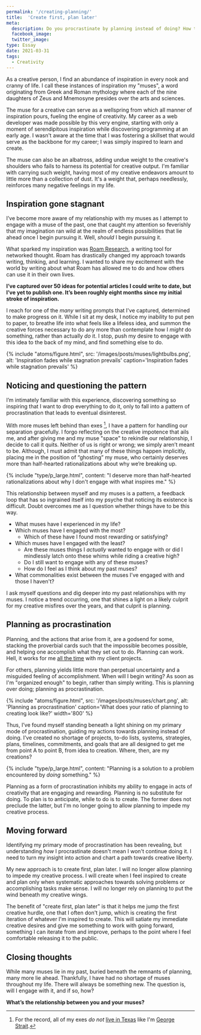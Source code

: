 ```yaml
---
permalink: '/creating-planning/'
title:  'Create first, plan later'
meta: 
  description: Do you procrastinate by planning instead of doing? How this occurs in my life and how I'm going to overcome it.
  facebook_image: 
  twitter_image: 
type: Essay
date: 2021-03-31
tags:
  - Creativity
---
```


As a creative person, I find an abundance of inspiration in every nook and cranny of life. I call these instances of inspiration my "muses", a word originating from Greek and Roman mythology where each of the nine daughters of Zeus and Mnemosyne presides over the arts and sciences.

The muse for a creative can serve as a wellspring from which all manner of inspiration pours, fueling the engine of creativity. My career as a web developer was made possible by this very engine, starting with only a moment of serendipitous inspiration while discovering programming at an early age. I wasn't aware at the time that I was fostering a skillset that would serve as the backbone for my career; I was simply inspired to learn and create. 

The muse can also be an albatross, adding undue weight to the creative's shoulders who fails to harness its potential for creative output. I'm familiar with carrying such weight, having most of my creative endeavors amount to little more than a collection of dust. It's a weight that, perhaps needlessly, reinforces many negative feelings in my life.

## Inspiration gone stagnant

I’ve become more aware of my relationship with my muses as I attempt to engage with a muse of the past, one that caught my attention so feverishly that my imagination ran wild at the realm of endless possibilities that lie ahead once I begin pursuing it. Well, _should_ I begin pursuing it.

What sparked my inspiration was [Roam Research](https://roamresearch.com/), a writing tool for networked thought. Roam has drastically changed my approach towards writing, thinking, and learning. I wanted to share my excitement with the world by writing about what Roam has allowed me to do and how others can use it in their own lives.

**I’ve captured over 50 ideas for potential articles I could write to date, but I’ve yet to publish one. It’s been roughly eight months since my initial stroke of inspiration.**

I reach for one of the _many_ writing prompts that I've captured, determined to make progress on it. While I sit at my desk, I notice my inability to put pen to paper, to breathe life into what feels like a lifeless idea, and summon the creative forces necessary to do any more than contemplate how I _might_ do something, rather than actually _do_ it. I stop, push my desire to engage with this idea to the back of my mind, and find something else to do.

{% include "atoms/figure.html", src: '/images/posts/muses/lightbulbs.png', alt: 'Inspiration fades while stagnation prevails' caption='Inspiration fades while stagnation prevails' %}

## Noticing and questioning the pattern

I’m intimately familiar with this experience, discovering something so inspiring that I want to drop everything to do it, only to fall into a pattern of procrastination that leads to eventual disinterest.

With more muses left behind than exes [^1], I have a pattern for handling our separation gracefully. I forgo reflecting on the creative impotence that ails me, and after giving me and my muse "space" to rekindle our relationship, I decide to call it quits. Neither of us is right or wrong; we simply aren’t meant to be. Although, I must admit that many of these things happen implicitly, placing me in the position of “ghosting” my muse, who certainly deserves more than half-hearted rationalizations about why we’re breaking up.

[^1]: For the record, all of my exes *do not* [live in Texas](https://youtu.be/0KCWqnldEag?t=28) like I'm [George Strait](https://www.youtube.com/watch?v=Jk7uXaNuWNE).

{% include "type/p_large.html", content: "I deserve more than half-hearted rationalizations about why I don't engage with what inspires me." %}

This relationship between myself and my muses is a pattern, a feedback loop that has so ingrained itself into my psyche that noticing its existence is difficult. Doubt overcomes me as I question whether things have to be this way.

- What muses have I experienced in my life?
- Which muses have I engaged with the most?
  - Which of these have I found most rewarding or satisfying?
- Which muses have I engaged with the least?
  - Are these muses things I _actually_ wanted to engage with or did I mindlessly latch onto these whims while riding a creative high?
  - Do I still want to engage with any of these muses?
  - How do I feel as I think about my past muses?
- What commonalities exist between the muses I’ve engaged with and those I haven't?

I ask myself questions and dig deeper into my past relationships with my muses. I notice a trend occurring, one that shines a light on a likely culprit for my creative misfires over the years, and that culprit is planning.   

## Planning as procrastination

Planning, and the actions that arise from it, are a godsend for some, stacking the proverbial cards such that the impossible becomes possible, and helping one accomplish what they set out to do. Planning can work. Hell, it works for me <span style="text-decoration: underline">all the time</span> with my client projects.

For others, planning yields little more than perpetual uncertainty and a misguided feeling of accomplishment. When will I begin writing? As soon as I'm "organized enough" to begin, rather than simply writing. This is planning over doing; planning as procrastination. 

{% include "atoms/figure.html", src: '/images/posts/muses/chart.png', alt: 'Planning as procrastination' caption='What does your ratio of planning to creating look like?' width='800' %}

Thus, I’ve found myself standing beneath a light shining on my primary mode of procrastination, guiding my actions towards planning instead of doing. I’ve created no shortage of projects, to-do lists, systems, strategies, plans, timelines, commitments, and goals that are all designed to get me from point A to point B, from idea to creation. Where, then, are my creations?

{% include "type/p_large.html", content: "Planning is a solution to a problem encountered by <em>doing</em> something." %}

Planning as a form of procrastination inhibits my ability to engage in acts of creativity that are engaging and rewarding. Planning is no substitute for doing. To plan is to anticipate, while to do is to create. The former does not preclude the latter, but I'm no longer going to allow planning to impede my creative process.

## Moving forward

Identifying my primary mode of procrastination has been revealing, but understanding _how_ I procrastinate doesn't mean I won't continue doing it. I need to turn my insight into action and chart a path towards creative liberty.

My new approach is to create first, plan later. I will no longer allow planning to impede my creative process. I will create when I feel inspired to create and plan only when systematic approaches towards solving problems or accomplishing tasks make sense. I will no longer rely on planning to put the wind beneath my creative wings.

The benefit of "create first, plan later" is that it helps me jump the first creative hurdle, one that I often don't jump, which is creating the first iteration of whatever I'm inspired to create. This will satiate my immediate creative desires and give me something to work with going forward, something I can iterate from and improve, perhaps to the point where I feel comfortable releasing it to the public.

## Closing thoughts

While many muses lie in my past, buried beneath the remnants of planning, many more lie ahead. Thankfully, I have had no shortage of muses throughout my life. There will always be something new. The question is, will I engage with it, and if so, how?

**What’s the relationship between you and your muses?**